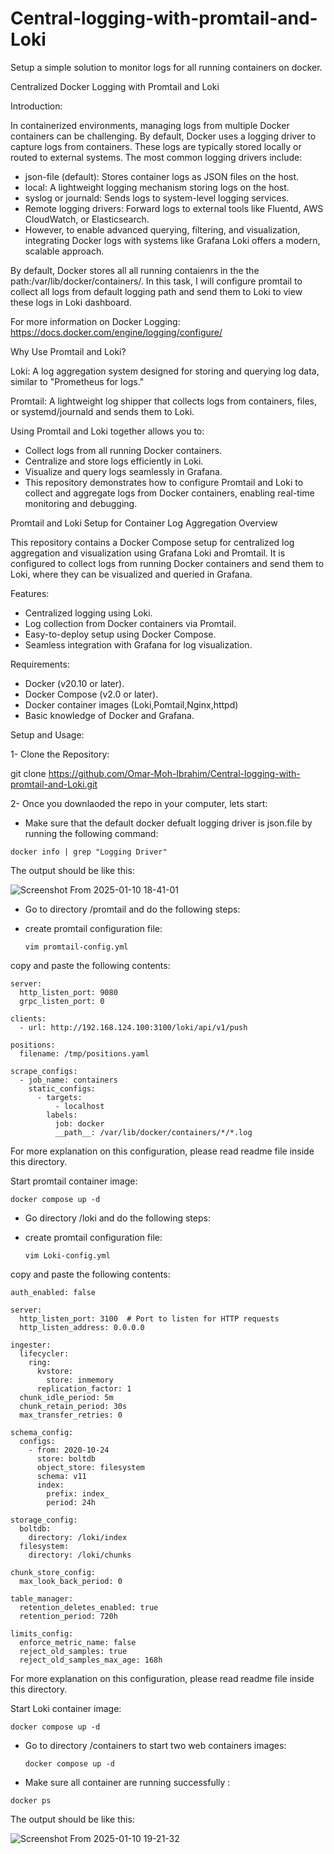 # Central-logging-with-promtail-and-Loki
Setup a simple solution to monitor logs for all running containers on docker.

Centralized Docker Logging with Promtail and Loki

Introduction:

In containerized environments, managing logs from multiple Docker containers can be challenging. By default, Docker uses a logging driver to capture logs from containers. These logs are typically stored locally or routed to external systems. The most common logging drivers include:

- json-file (default): Stores container logs as JSON files on the host.
- local: A lightweight logging mechanism storing logs on the host.
- syslog or journald: Sends logs to system-level logging services.
- Remote logging drivers: Forward logs to external tools like Fluentd, AWS CloudWatch, or Elasticsearch.
- However, to enable advanced querying, filtering, and visualization, integrating Docker logs with systems like Grafana Loki offers a modern, scalable approach.
  

By default, Docker stores all all running contaienrs in the the path:/var/lib/docker/containers/. In this task, I will configure promtail to collect all logs from default logging path and send them to Loki to view these logs in Loki dashboard.

For more information on Docker Logging: https://docs.docker.com/engine/logging/configure/ 


Why Use Promtail and Loki?

Loki: A log aggregation system designed for storing and querying log data, similar to "Prometheus for logs."

Promtail: A lightweight log shipper that collects logs from containers, files, or systemd/journald and sends them to Loki.

Using Promtail and Loki together allows you to:

- Collect logs from all running Docker containers.
- Centralize and store logs efficiently in Loki.
- Visualize and query logs seamlessly in Grafana.
- This repository demonstrates how to configure Promtail and Loki to collect and aggregate logs from Docker containers, enabling real-time monitoring and debugging.

Promtail and Loki Setup for Container Log Aggregation
Overview

This repository contains a Docker Compose setup for centralized log aggregation and visualization using Grafana Loki and Promtail. It is configured to collect logs from running Docker containers and send them to Loki, where they can be visualized and queried in Grafana.

Features:
- Centralized logging using Loki.
- Log collection from Docker containers via Promtail.
- Easy-to-deploy setup using Docker Compose.
- Seamless integration with Grafana for log visualization.

Requirements:
- Docker (v20.10 or later).
- Docker Compose (v2.0 or later).
- Docker container images (Loki,Pomtail,Nginx,httpd)
- Basic knowledge of Docker and Grafana.

Setup and Usage:

1- Clone the Repository:

git clone https://github.com/Omar-Moh-Ibrahim/Central-logging-with-promtail-and-Loki.git 


2- Once you downlaoded the repo in your computer, lets start:

- Make sure that the default docker defualt logging driver is json.file by running the following command:


```
docker info | grep "Logging Driver"
```

The output should be like this:


![Screenshot From 2025-01-10 18-41-01](https://github.com/user-attachments/assets/38566747-19c4-41a8-b056-17f24028b754)


- Go to directory /promtail and do the following steps:

- create promtail configuration file:
  ```
  vim promtail-config.yml

copy and paste the following contents:
```
server:
  http_listen_port: 9080
  grpc_listen_port: 0

clients:
  - url: http://192.168.124.100:3100/loki/api/v1/push

positions:
  filename: /tmp/positions.yaml

scrape_configs:
  - job_name: containers
    static_configs:
      - targets:
          - localhost
        labels:
          job: docker
          __path__: /var/lib/docker/containers/*/*.log
```
  For more explanation on this configuration, please read readme file inside this directory.


Start promtail container image:

```
docker compose up -d
```

- Go directory /loki and do the following steps:


- create promtail configuration file:

  ```
  vim Loki-config.yml
  ```

copy and paste the following contents:

```
auth_enabled: false

server:
  http_listen_port: 3100  # Port to listen for HTTP requests
  http_listen_address: 0.0.0.0

ingester:
  lifecycler:
    ring:
      kvstore:
        store: inmemory
      replication_factor: 1
  chunk_idle_period: 5m
  chunk_retain_period: 30s
  max_transfer_retries: 0

schema_config:
  configs:
    - from: 2020-10-24
      store: boltdb
      object_store: filesystem
      schema: v11
      index:
        prefix: index_
        period: 24h

storage_config:
  boltdb:
    directory: /loki/index
  filesystem:
    directory: /loki/chunks

chunk_store_config:
  max_look_back_period: 0

table_manager:
  retention_deletes_enabled: true
  retention_period: 720h

limits_config:
  enforce_metric_name: false
  reject_old_samples: true
  reject_old_samples_max_age: 168h

```
For more explanation on this configuration, please read readme file inside this directory.



Start Loki container image:

  ```
  docker compose up -d

  ```
  - Go to directory /containers to start two web containers images:
 
    ```
    docker compose up -d
    ```
        
- Make sure all container are running successfully :

```
docker ps
```

The output should be like this:

![Screenshot From 2025-01-10 19-21-32](https://github.com/user-attachments/assets/9f5435d4-79cd-4821-9200-a004f675c417)







